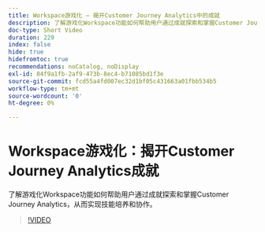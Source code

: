 ```yaml
---
title: Workspace游戏化 — 揭开Customer Journey Analytics中的成就
description: 了解游戏化Workspace功能如何帮助用户通过成就探索和掌握Customer Journey Analytics，从而实现技能培养和协作。
doc-type: Short Video
duration: 229
index: false
hide: true
hidefromtoc: true
recommendations: noCatalog, noDisplay
exl-id: 84f9a1fb-2af9-473b-8ec4-b71085bd1f3e
source-git-commit: fcd55a4fd007ec32d1bf05c431663a01fbb534b5
workflow-type: tm+mt
source-wordcount: '0'
ht-degree: 0%

---
```


# Workspace游戏化：揭开Customer Journey Analytics成就

了解游戏化Workspace功能如何帮助用户通过成就探索和掌握Customer Journey Analytics，从而实现技能培养和协作。

<!-- 72_S102_3442449_228_gamifying-workspace-unlock-achievements-in-customer-journey-analytics -->
>[!VIDEO](https://video.tv.adobe.com/v/3460208/?learn=on&enablevpops=true&captions=chi_hans)
